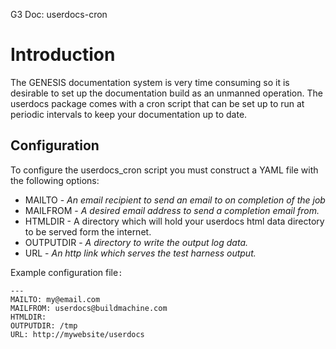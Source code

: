 G3 Doc: userdocs-cron

# Introduction #

The GENESIS documentation system is very time consuming so it is desirable to set up the documentation build as an unmanned operation. The userdocs package comes with a cron script that can be set up to run at periodic intervals to keep your documentation up to date.

## Configuration ##

To configure the userdocs\_cron script you must construct a YAML file with the following options:

  * MAILTO - _An email recipient to send an email to on completion of the job_
  * MAILFROM - _A desired email address to send a completion email from._
  * HTMLDIR - A directory which will hold your userdocs html data directory to be served form the internet.
  * OUTPUTDIR - _A directory to write the output log data._
  * URL - _An http link which serves the test harness output._

Example configuration file`:`
```
---
MAILTO: my@email.com
MAILFROM: userdocs@buildmachine.com
HTMLDIR: 
OUTPUTDIR: /tmp
URL: http://mywebsite/userdocs
```